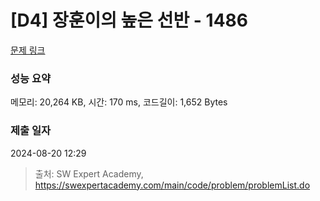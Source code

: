 # [D4] 장훈이의 높은 선반 - 1486 

[문제 링크](https://swexpertacademy.com/main/code/problem/problemDetail.do?contestProbId=AV2b7Yf6ABcBBASw) 

### 성능 요약

메모리: 20,264 KB, 시간: 170 ms, 코드길이: 1,652 Bytes

### 제출 일자

2024-08-20 12:29



> 출처: SW Expert Academy, https://swexpertacademy.com/main/code/problem/problemList.do